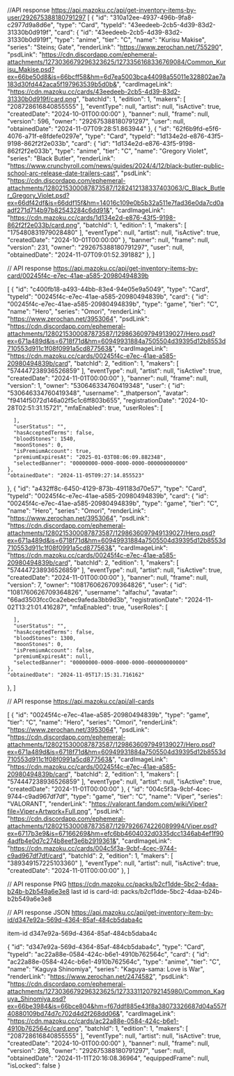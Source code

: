 //API response https://api.mazoku.cc/api/get-inventory-items-by-user/292675388180791297 
[
  {
    "id": "310a12ee-4937-496b-9fa8-c2977d9a8d6e",
    "type": "Card",
    "typeId": "43eedeeb-2cb5-4d39-83d2-31330b0d919f",
    "card": {
      "id": "43eedeeb-2cb5-4d39-83d2-31330b0d919f",
      "type": "anime",
      "tier": "C",
      "name": "Kurisu Makise",
      "series": "Steins; Gate",
      "renderLink": "https://www.zerochan.net/755290",
      "psdLink": "https://cdn.discordapp.com/ephemeral-attachments/1273036679296323625/1273356168336769084/Common_Kurisu_Makise.psd?ex=66be50d8&is=66bcff58&hm=6d7ea5003bca44098a55011e328802ae7a183d30fd442aca5f197963539b5d0b&",
      "cardImageLink": "https://cdn.mazoku.cc/cards/43eedeeb-2cb5-4d39-83d2-31330b0d919f/card.png",
      "batchId": 1,
      "edition": 1,
      "makers": [
        "208728616840855555"
      ],
      "eventType": null,
      "artist": null,
      "isActive": true,
      "createdDate": "2024-10-01T00:00:00"
    },
    "banner": null,
    "frame": null,
    "version": 596,
    "owner": "292675388180791297",
    "user": null,
    "obtainedDate": "2024-11-07T09:28:51.863944"
  },
  {
    "id": "62f6b9fd-e5f6-4076-a71f-e8fdefe0297e",
    "type": "Card",
    "typeId": "1d134e2d-e876-43f5-9198-862f2f2e033b",
    "card": {
      "id": "1d134e2d-e876-43f5-9198-862f2f2e033b",
      "type": "anime",
      "tier": "C",
      "name": "Gregory Violet",
      "series": "Black Butler",
      "renderLink": "https://www.crunchyroll.com/news/guides/2024/4/12/black-butler-public-school-arc-release-date-trailers-cast",
      "psdLink": "https://cdn.discordapp.com/ephemeral-attachments/1280215300087873587/1282412138337403063/C_Black_Butler_Gregory_Violet.psd?ex=66df42df&is=66ddf15f&hm=14016c109e0b5b32a511e7fad36e0da7cd0aadf271d714b97b82543284c6dd91&",
      "cardImageLink": "https://cdn.mazoku.cc/cards/1d134e2d-e876-43f5-9198-862f2f2e033b/card.png",
      "batchId": 1,
      "edition": 1,
      "makers": [
        "175480831979028480"
      ],
      "eventType": null,
      "artist": null,
      "isActive": true,
      "createdDate": "2024-10-01T00:00:00"
    },
    "banner": null,
    "frame": null,
    "version": 231,
    "owner": "292675388180791297",
    "user": null,
    "obtainedDate": "2024-11-07T09:01:52.391882"
  },
]

// API response https://api.mazoku.cc/api/get-inventory-items-by-card/00245f4c-e7ec-41ae-a585-20980494839b

[
  {
    "id": "c400fb18-a493-44bb-83e4-94e05e9a5049",
    "type": "Card",
    "typeId": "00245f4c-e7ec-41ae-a585-20980494839b",
    "card": {
      "id": "00245f4c-e7ec-41ae-a585-20980494839b",
      "type": "game",
      "tier": "C",
      "name": "Hero",
      "series": "Omori",
      "renderLink": "https://www.zerochan.net/3953064",
      "psdLink": "https://cdn.discordapp.com/ephemeral-attachments/1280215300087873587/1298636097949139027/Hero.psd?ex=671a489d&is=6718f71d&hm=60949931884a7505504d39395d12b8553d710553d911c1f08f0991a5cd877563&",
      "cardImageLink": "https://cdn.mazoku.cc/cards/00245f4c-e7ec-41ae-a585-20980494839b/card",
      "batchId": 2,
      "edition": 1,
      "makers": [
        "574447238936526859"
      ],
      "eventType": null,
      "artist": null,
      "isActive": true,
      "createdDate": "2024-11-01T00:00:00"
    },
    "banner": null,
    "frame": null,
    "version": 1,
    "owner": "530646334760419348",
    "user": {
      "id": "530646334760419348",
      "username": "_thatperson",
      "avatar": "f9414f5072d146a02f5c1c6ff803b655",
      "registrationDate": "2024-10-28T02:51:31.15721",
      "mfaEnabled": true,
      "userRoles": [
        
      ],
      "userStatus": "",
      "hasAcceptedTerms": false,
      "bloodStones": 1540,
      "moonStones": 0,
      "isPremiumAccount": true,
      "premiumExpiresAt": "2025-01-03T08:06:09.882348",
      "selectedBanner": "00000000-0000-0000-0000-000000000000"
    },
    "obtainedDate": "2024-11-05T09:27:14.855523"
  },
  {
    "id": "a432ff8c-6450-4129-873b-491183d70e57",
    "type": "Card",
    "typeId": "00245f4c-e7ec-41ae-a585-20980494839b",
    "card": {
      "id": "00245f4c-e7ec-41ae-a585-20980494839b",
      "type": "game",
      "tier": "C",
      "name": "Hero",
      "series": "Omori",
      "renderLink": "https://www.zerochan.net/3953064",
      "psdLink": "https://cdn.discordapp.com/ephemeral-attachments/1280215300087873587/1298636097949139027/Hero.psd?ex=671a489d&is=6718f71d&hm=60949931884a7505504d39395d12b8553d710553d911c1f08f0991a5cd877563&",
      "cardImageLink": "https://cdn.mazoku.cc/cards/00245f4c-e7ec-41ae-a585-20980494839b/card",
      "batchId": 2,
      "edition": 1,
      "makers": [
        "574447238936526859"
      ],
      "eventType": null,
      "artist": null,
      "isActive": true,
      "createdDate": "2024-11-01T00:00:00"
    },
    "banner": null,
    "frame": null,
    "version": 7,
    "owner": "1081760626709364826",
    "user": {
      "id": "1081760626709364826",
      "username": "alfachu",
      "avatar": "66ad3503fcc0ca2ebec9afeda3bb9d3b",
      "registrationDate": "2024-11-02T13:21:01.416287",
      "mfaEnabled": true,
      "userRoles": [
        
      ],
      "userStatus": "",
      "hasAcceptedTerms": false,
      "bloodStones": 1300,
      "moonStones": 0,
      "isPremiumAccount": false,
      "premiumExpiresAt": null,
      "selectedBanner": "00000000-0000-0000-0000-000000000000"
    },
    "obtainedDate": "2024-11-05T17:15:31.716162"
  },
]

// API response https://api.mazoku.cc/api/all-cards

[
  {
    "id": "00245f4c-e7ec-41ae-a585-20980494839b",
    "type": "game",
    "tier": "C",
    "name": "Hero",
    "series": "Omori",
    "renderLink": "https://www.zerochan.net/3953064",
    "psdLink": "https://cdn.discordapp.com/ephemeral-attachments/1280215300087873587/1298636097949139027/Hero.psd?ex=671a489d&is=6718f71d&hm=60949931884a7505504d39395d12b8553d710553d911c1f08f0991a5cd877563&",
    "cardImageLink": "https://cdn.mazoku.cc/cards/00245f4c-e7ec-41ae-a585-20980494839b/card",
    "batchId": 2,
    "edition": 1,
    "makers": [
      "574447238936526859"
    ],
    "eventType": null,
    "artist": null,
    "isActive": true,
    "createdDate": "2024-11-01T00:00:00"
  },
  {
    "id": "004c5f3a-9cbf-4cec-9744-c9ad967df7df",
    "type": "game",
    "tier": "C",
    "name": "Viper",
    "series": "VALORANT",
    "renderLink": "https://valorant.fandom.com/wiki/Viper?file=Viper+Artwork+Full.png",
    "psdLink": "https://cdn.discordapp.com/ephemeral-attachments/1280215300087873587/1297926674226089994/Viper.psd?ex=6717b3e9&is=67166269&hm=efc6bb4604032d0335dcc1346ab4ef1f904adfb4e0d7c274b8eef3e6b2919361&",
    "cardImageLink": "https://cdn.mazoku.cc/cards/004c5f3a-9cbf-4cec-9744-c9ad967df7df/card",
    "batchId": 2,
    "edition": 1,
    "makers": [
      "389349157225103360"
    ],
    "eventType": null,
    "artist": null,
    "isActive": true,
    "createdDate": "2024-11-01T00:00:00"
  },
]

// API response PNG https://cdn.mazoku.cc/packs/b2cf1dde-5bc2-4daa-b24b-b2b549a6e3e8
last id is card-id: packs/b2cf1dde-5bc2-4daa-b24b-b2b549a6e3e8

// API response JSON https://api.mazoku.cc/api/get-inventory-item-by-id/d347e92a-569d-4364-85af-484cb5daba4c

item-id d347e92a-569d-4364-85af-484cb5daba4c

{
  "id": "d347e92a-569d-4364-85af-484cb5daba4c",
  "type": "Card",
  "typeId": "ac22a88e-0584-424c-b6e1-4910b762564c",
  "card": {
    "id": "ac22a88e-0584-424c-b6e1-4910b762564c",
    "type": "anime",
    "tier": "C",
    "name": "Kaguya Shinomiya",
    "series": "Kaguya-sama: Love is War",
    "renderLink": "https://www.zerochan.net/2474582",
    "psdLink": "https://cdn.discordapp.com/ephemeral-attachments/1273036679296323625/1273331120792145980/Common_Kaguya_Shinomiya.psd?ex=66be3984&is=66bce804&hm=f67ddf885e43f8a38073326687d04a557f40880109bd74d7c702d4d2f268dd06&",
    "cardImageLink": "https://cdn.mazoku.cc/cards/ac22a88e-0584-424c-b6e1-4910b762564c/card.png",
    "batchId": 1,
    "edition": 1,
    "makers": [
      "208728616840855555"
    ],
    "eventType": null,
    "artist": null,
    "isActive": true,
    "createdDate": "2024-10-01T00:00:00"
  },
  "banner": null,
  "frame": null,
  "version": 298,
  "owner": "292675388180791297",
  "user": null,
  "obtainedDate": "2024-11-11T20:16:08.36964",
  "equippedFrame": null,
  "isLocked": false
}